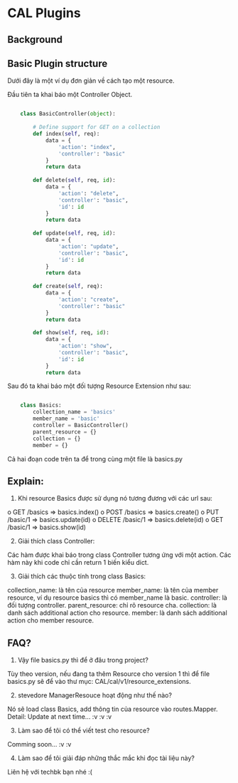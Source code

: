 # CAL Plugins
## Background


## Basic Plugin structure

Dưới đây là một ví dụ đơn giản về cách tạo một resource.

Đầu tiên ta khai báo một Controller Object.
```python

    class BasicController(object):
    
        # Define support for GET on a collection
        def index(self, req):
            data = {
                'action': "index",
                'controller': "basic"
            }
            return data
    
        def delete(self, req, id):
            data = {
                'action': "delete",
                'controller': "basic",
                'id': id
            }
            return data
    
        def update(self, req, id):
            data = {
                'action': "update",
                'controller': "basic",
                'id': id
            }
            return data
    
        def create(self, req):
            data = {
                'action': "create",
                'controller': "basic"
            }
            return data
    
        def show(self, req, id):
            data = {
                'action': "show",
                'controller': "basic",
                'id': id
            }
            return data
```

Sau đó ta khai báo một đối tượng Resource Extension như sau:

```python

    class Basics:
        collection_name = 'basics'
        member_name = 'basic'
        controller = BasicController()
        parent_resource = {}
        collection = {}
        member = {}
```

Cả hai đoạn code trên ta để trong cùng một file là basics.py


##  Explain:

1. Khi resource Basics được sử dụng nó tương đương với các url sau:

o GET /basics       => basics.index()
o POST /basics      => basics.create()
o PUT /basic/1      => basics.update(id)
o DELETE /basic/1   => basics.delete(id)
o GET /basic/1      => basics.show(id)

2. Giải thích class Controller:

Các hàm được khai báo trong class Controller tương ứng với một action.
Các hàm này khi code chỉ cần return 1 biến kiểu dict.

3. Giải thích các thuộc tính trong class Basics:

collection_name: là tên của resource
member_name: là tên của member resource, ví dụ resource basics thì có member_name là basic.
controller: là đối tượng controller.
parent_resource: chỉ rõ resource cha.
collection: là danh sách additional action cho resource.
member: là danh sách additional action cho member resource.

##  FAQ?

1. Vậy file basics.py thì để ở đâu trong project?

Tùy theo version, nếu đang ta thêm Resource cho version 1 thì để file basics.py
sẽ để vào thư mục: CAL/cal/v1/resource_extensions.

2. stevedore ManagerResouce hoạt động như thế nào?

Nó sẽ load class Basics, add thông tin của resource vào routes.Mapper.
Detail: Update at next time... :v :v :v

3. Làm sao để tôi có thể viết test cho resource?

Comming soon... :v :v

4. Làm sao để tôi giải đáp những thắc mắc khi đọc tài liệu này?

Liên hệ với techbk bạn nhé :(
